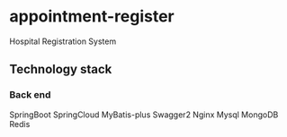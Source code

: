# appointment-register
Hospital Registration System
## Technology stack
### Back end
SpringBoot
SpringCloud
MyBatis-plus
Swagger2
Nginx
Mysql
MongoDB
Redis
